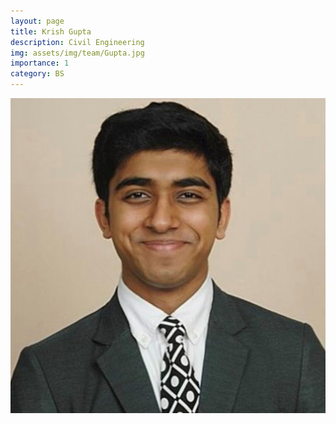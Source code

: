 ```yaml
---
layout: page
title: Krish Gupta
description: Civil Engineering
img: assets/img/team/Gupta.jpg
importance: 1
category: BS
---
```


<div class="profile mb-3"> 
<img src="/assets/img/team/Gupta.jpg" class="img-fluid z-depth-1 rounded"/>
</div>
